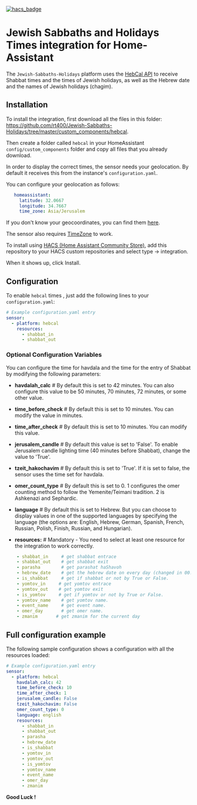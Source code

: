 [![hacs_badge](https://img.shields.io/badge/HACS-Default-orange.svg?style=for-the-badge)](https://github.com/custom-components/hacs)
# Jewish Sabbaths and Holidays Times integration for Home-Assistant

The `Jewish-Sabbaths-Holidays` platform uses the [HebCal API](https://www.hebcal.com/) to receive Shabbat times and the times of Jewish holidays, as well as the Hebrew date and the names of Jewish holidays (chagim).

## Installation

To install the integration, first download all the files in this folder: <https://github.com/rt400/Jewish-Sabbaths-Holidays/tree/master/custom_components/hebcal>.

Then create a folder called `hebcal` in your HomeAssistant `config/custom_components` folder and copy all files that you already download.

In order to display the correct times, the sensor needs your geolocation. By default it receives this from the instance's `configuration.yaml`.

You can configure your geolocation as follows:

```YAML
   homeassistant:
     latitude: 32.0667
     longitude: 34.7667
     time_zone: Asia/Jerusalem
```

If you don't know your geocoordinates, you can find them [here](https://www.latlong.net/). 

The sensor also requires [TimeZone](https://www.home-assistant.io/blog/2015/05/09/utc-time-zone-awareness/) to work.

To install using [HACS (Home Assistant Community Store)](https://hacs.xyz/), add this repository to your HACS custom repositories and select type -> integration.

When it shows up, click Install.

## Configuration

To enable `hebcal` times , just add the following lines to your `configuration.yaml`:

```yaml
# Example configuration.yaml entry
sensor:
  - platform: hebcal
    resources:
      - shabbat_in
      - shabbat_out
```

### Optional Configuration Variables

You can configure the time for havdala and the time for the entry of Shabbat by modifying the following parameters:

- **havdalah_calc**       # By default this is set to 42 minutes. You can also configure this value to be 50 minutes, 70 minutes, 72 minutes, or some other value.

- **time_before_check**   #  By default this is set to 10 minutes. You can modify the value in minutes.

- **time_after_check**    # By default this is set to 10 minutes. You can modify this value.

- **jerusalem_candle**    # By default this value is set to 'False'. To enable Jerusalem candle lighting time (40 minutes before Shabbat), change the value to 'True'. 

- **tzeit_hakochavim**    # By default this is set to 'True'. If it is set to false, the sensor uses the time set for havdala.

- **omer_count_type**     # By default this is set to 0. 1 configures the omer counting method to follow the Yemenite/Teimani tradition. 2 is Ashkenazi and Sephardic.

- **language**            #  By default this is set to Hebrew. But you can choose to display values in one of the supported languages by specifying the language (the options are: English, Hebrew, German, Spanish, French, Russian, Polish, Finish, Russian, and Hungarian). 

- **resources:**          # Mandatory - You need to select at least one resource for the integration to work correctly.

```yaml
    - shabbat_in     # get shabbat entrace
    - shabbat_out    # get shabbat exit
    - parasha        # get parashat haShavoh
    - hebrew_date    # get the hebrew date on every day (changed in 00:00)
    - is_shabbat     # get if shabbat or not by True or False.
    - yomtov_in     # get yomtov entrace
    - yomtov_out    # get yomtov exit
    - is_yomtov     # get if yomtov or not by True or False.
    - yomtov_name    # get yomtov name.
    - event_name     # get event name.
    - omer_day       # get omer name.
    - zmanim       # get zmanim for the current day
```

## Full configuration example

The following sample configuration shows a configuration with all the resources loaded:

```yaml
# Example configuration.yaml entry
sensor:
  - platform: hebcal
    havdalah_calc: 42
    time_before_check: 10
    time_after_check: 1
    jerusalem_candle: False
    tzeit_hakochavim: False
    omer_count_type: 0
    language: english
    resources:
      - shabbat_in
      - shabbat_out
      - parasha
      - hebrew_date
      - is_shabbat
      - yomtov_in
      - yomtov_out
      - is_yomtov
      - yomtov_name
      - event_name
      - omer_day
      - zmanim
```

  **Good Luck !**
